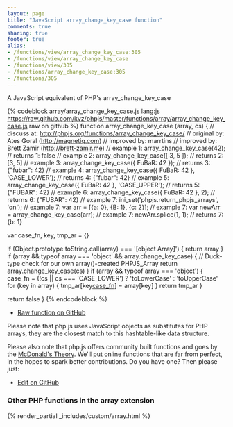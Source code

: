 ```yaml
---
layout: page
title: "JavaScript array_change_key_case function"
comments: true
sharing: true
footer: true
alias:
- /functions/view/array_change_key_case:305
- /functions/view/array_change_key_case
- /functions/view/305
- /functions/array_change_key_case:305
- /functions/305
---
```

<!-- Generated by Rakefile:build -->
A JavaScript equivalent of PHP's array_change_key_case

{% codeblock array/array_change_key_case.js lang:js https://raw.github.com/kvz/phpjs/master/functions/array/array_change_key_case.js raw on github %}
function array_change_key_case (array, cs) {
  //  discuss at: http://phpjs.org/functions/array_change_key_case/
  // original by: Ates Goral (http://magnetiq.com)
  // improved by: marrtins
  // improved by: Brett Zamir (http://brett-zamir.me)
  //   example 1: array_change_key_case(42);
  //   returns 1: false
  //   example 2: array_change_key_case([ 3, 5 ]);
  //   returns 2: [3, 5]
  //   example 3: array_change_key_case({ FuBaR: 42 });
  //   returns 3: {"fubar": 42}
  //   example 4: array_change_key_case({ FuBaR: 42 }, 'CASE_LOWER');
  //   returns 4: {"fubar": 42}
  //   example 5: array_change_key_case({ FuBaR: 42 }, 'CASE_UPPER');
  //   returns 5: {"FUBAR": 42}
  //   example 6: array_change_key_case({ FuBaR: 42 }, 2);
  //   returns 6: {"FUBAR": 42}
  //   example 7: ini_set('phpjs.return_phpjs_arrays', 'on');
  //   example 7: var arr = [{a: 0}, {B: 1}, {c: 2}];
  //   example 7: var newArr = array_change_key_case(arr);
  //   example 7: newArr.splice(1, 1);
  //   returns 7: {b: 1}

  var case_fn, key, tmp_ar = {}

  if (Object.prototype.toString.call(array) === '[object Array]') {
    return array
  }
  if (array && typeof array === 'object' && array.change_key_case) {
    // Duck-type check for our own array()-created PHPJS_Array
    return array.change_key_case(cs)
  }
  if (array && typeof array === 'object') {
    case_fn = (!cs || cs === 'CASE_LOWER') ? 'toLowerCase' : 'toUpperCase'
    for (key in array) {
      tmp_ar[key[case_fn]()] = array[key]
    }
    return tmp_ar
  }

  return false
}
{% endcodeblock %}

 - [Raw function on GitHub](https://github.com/kvz/phpjs/blob/master/functions/array/array_change_key_case.js)

Please note that php.js uses JavaScript objects as substitutes for PHP arrays, they are 
the closest match to this hashtable-like data structure. 

Please also note that php.js offers community built functions and goes by the 
[McDonald's Theory](https://medium.com/what-i-learned-building/9216e1c9da7d). We'll put online 
functions that are far from perfect, in the hopes to spark better contributions. 
Do you have one? Then please just: 

 - [Edit on GitHub](https://github.com/kvz/phpjs/edit/master/functions/array/array_change_key_case.js)


### Other PHP functions in the array extension
{% render_partial _includes/custom/array.html %}
